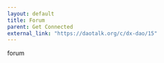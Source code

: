 ```yaml
---
layout: default
title: Forum
parent: Get Connected
external_link: "https://daotalk.org/c/dx-dao/15"
---
```


forum